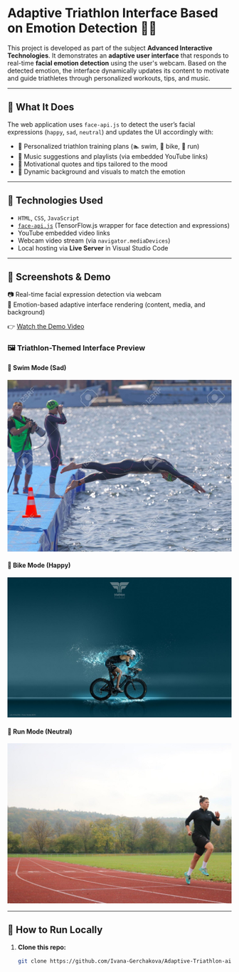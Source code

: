 # Adaptive Triathlon Interface Based on Emotion Detection 🧠💪

This project is developed as part of the subject **Advanced Interactive Technologies**. It demonstrates an **adaptive user interface** that responds to real-time **facial emotion detection** using the user's webcam. 
Based on the detected emotion, the interface dynamically updates its content to motivate and guide triathletes through personalized workouts, tips, and music.

---

## 🎯 What It Does

The web application uses `face-api.js` to detect the user’s facial expressions (`happy`, `sad`, `neutral`) and updates the UI accordingly with:

- 🎽 Personalized triathlon training plans (🏊 swim, 🚴 bike, 🏃 run)
- 🎵 Music suggestions and playlists (via embedded YouTube links)
- 💬 Motivational quotes and tips tailored to the mood
- 🎨 Dynamic background and visuals to match the emotion

---

## 🔧 Technologies Used

- `HTML`, `CSS`, `JavaScript`
- [`face-api.js`](https://github.com/justadudewhohacks/face-api.js) (TensorFlow.js wrapper for face detection and expressions)
- YouTube embedded video links
- Webcam video stream (via `navigator.mediaDevices`)
- Local hosting via **Live Server** in Visual Studio Code

---

## 📸 Screenshots & Demo

📷 Real-time facial expression detection via webcam  
🎥 Emotion-based adaptive interface rendering (content, media, and background)

👉 [Watch the Demo Video](https://github.com/Ivana-Gerchakova/Adaptive-Triathlon-ai/raw/main/Demo%20video.mp4)

### 🖼️ Triathlon-Themed Interface Preview

#### 🧘 Swim Mode (Sad)
![Swim Mode](assets/images/swim.jpg)

#### 🚴 Bike Mode (Happy)
![Bike Mode](assets/images/bike.jpg)

#### 🏃 Run Mode (Neutral)
![Run Mode](assets/images/run.jpg)

---

## 🚀 How to Run Locally

1. **Clone this repo:**
   ```bash
   git clone https://github.com/Ivana-Gerchakova/Adaptive-Triathlon-ai.git

